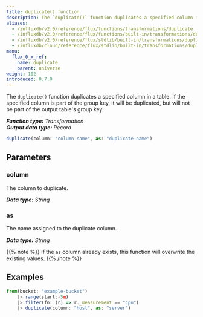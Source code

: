 ```yaml
---
title: duplicate() function
description: The `duplicate()` function duplicates a specified column in a table.
aliases:
  - /influxdb/v2.0/reference/flux/functions/transformations/duplicate
  - /influxdb/v2.0/reference/flux/functions/built-in/transformations/duplicate/
  - /influxdb/v2.0/reference/flux/stdlib/built-in/transformations/duplicate/
  - /influxdb/cloud/reference/flux/stdlib/built-in/transformations/duplicate/
menu:
  flux_0_x_ref:
    name: duplicate
    parent: universe
weight: 102
introduced: 0.7.0
---
```


The `duplicate()` function duplicates a specified column in a table.
If the specified column is part of the group key, it will be duplicated, but will
not be part of the output table's group key.

_**Function type:** Transformation_  
_**Output data type:** Record_

```js
duplicate(column: "column-name", as: "duplicate-name")
```

## Parameters

### column
The column to duplicate.

_**Data type:** String_

### as
The name assigned to the duplicate column.

_**Data type:** String_

{{% note %}}
If the `as` column already exists, this function will overwrite the existing values.
{{% /note %}}

## Examples
```js
from(bucket: "example-bucket")
	|> range(start:-5m)
	|> filter(fn: (r) => r._measurement == "cpu")
	|> duplicate(column: "host", as: "server")
```
